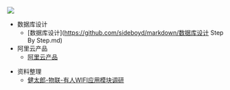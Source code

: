 ![](http://ww1.sinaimg.cn/large/005Xtdi2jw1f6307cu3krj30rs05kglz.jpg)

* 数据库设计
    * [数据库设计](https://github.com/sideboyd/markdown/数据库设计 Step By Step.md)
* 阿里云产品    
    * [阿里云产品](https://github.com/GcsSloop/AndroidNote/blob/master/CustomView/Base/%5B01%5DCoordinateSystem.md)

- 资料整理
  - [健太郎-物联-有人WIFI应用模块调研](https://github.com/sideboyd/markdown/健太郎-物联-有人应用模块调研.md)






